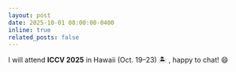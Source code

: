 ```yaml
---
layout: post
date: 2025-10-01 08:00:00-0400
inline: true
related_posts: false
---
```


I will attend **ICCV 2025** in Hawaii (Oct. 19–23) 🏝️ , happy to chat! :smile:
